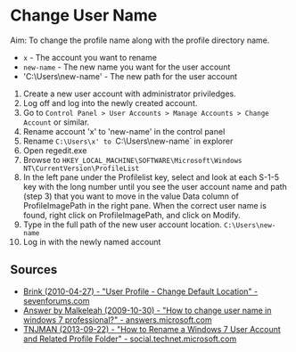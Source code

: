 Change User Name
================

Aim: To change the profile name along with the profile directory name.

- `x` - The account you want to rename
- `new-name` - The new name you want for the user account
- 'C:\Users\new-name' - The new path for the user account

1. Create a new user account with administrator priviledges.
2. Log off and log into the newly created account.
3. Go to `Control Panel > User Accounts > Manage Accounts > Change Account` or similar.
4. Rename account 'x' to 'new-name' in the control panel
5. Rename `C:\Users\x' to `C:\Users\new-name` in explorer
6. Open regedit.exe
7. Browse to `HKEY_LOCAL_MACHINE\SOFTWARE\Microsoft\Windows NT\CurrentVersion\ProfileList`
8. In the left pane under the Profilelist key, select and look at each S-1-5 key 
with the long number until you see the user account name and path (step 3) that you 
want to move in the value Data column of ProfileImagePath in the right pane. When the 
correct user name is found, right click on ProfileImagePath, and click on Modify.
9. Type in the full path of the new user account location. `C:\Users\new-name`
10. Log in with the newly named account

## Sources
- [Brink (2010-04-27) - "User Profile - Change Default Location" - sevenforums.com](http://www.sevenforums.com/tutorials/87555-user-profile-change-default-location.html)
- [Answer by Malkeleah (2009-10-30) - "How to change user name in windows 7 professional?" - answers.microsoft.com](https://answers.microsoft.com/en-us/windows/forum/windows_7-security/how-to-change-user-name-in-windows-7-professional/d95ddaa7-4235-454e-83d6-77232207c7e2)
- [TNJMAN (2013-09-22) - "How to Rename a Windows 7 User Account and Related Profile Folder" - social.technet.microsoft.com](http://social.technet.microsoft.com/wiki/contents/articles/19834.how-to-rename-a-windows-7-user-account-and-related-profile-folder.aspx)
